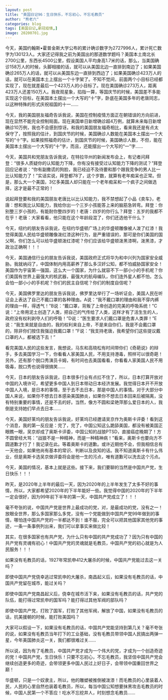 ```yaml
---
layout: post
title: "美国日记96：生日快乐，不忘初心，不忘毛教员"
author: "熊老六"
categories: blog
tags: [美国日记,新冠疫情,]
image: 20200701.jpg
---
```

​​今天，美国约翰斯•霍普金斯大学公布的累计确诊数字为2727996人，累计死亡数字为130123人。大家还记得我之前为美国出的那道数学题吗？美国本土南北长2700公里，东西长4500公里，假设美国人平均身高1.7米的话，那么，当美国确诊158万人的时候，头脚相接的话，就可以从美国北边一直排到南边了；如果美国确诊265万人的话，就可以从美国东边一直排到西边了；如果美国确诊423万人的话，就可以在美国本土上摆出一个十字架了。不知不觉间，前面两个小目标已经都实现了，现在就差最后一个423万人的小目标了。现在美国确诊273万人，距离423万人还差150万人。我夜观星象，掐指一算，等国庆节的时候，美国差不多能实现这个目标，在美国本土摆出一个大写的“十”字，卧底在美国多年的老唐同志，以这种特殊的形式庆祝祖国的十一……

今天，我的美国朋友福奇告诉我说，美国在控制疫情方面正在朝错误的方向前进，现在显然不能完全控制局面。现在美国单日新增确诊超4万例，就算未来每日新增确诊10万例，我也不会感到惊讶。和我的美国朋友福奇相比，看来我还是有点太保守了，按照我的估计，到国庆节的时候，美国确诊人数能在美国本土摆出一个大写的“十”字。如果按照福奇的估计，到国庆节的时候，美国确诊人数，不但，能在美国本土摆出一个大写的“十”字，而且，还能摆出一个大写的“一”字……

今天，美国共和党朋友告诉我说，在特拉华州的新闻发布会上，有记者问拜登：“很多人质疑你的认知能力下降，你有没有接受过认知能力下降的测试？”拜登回应记者说：“你有副撒谎的狗脸，我已经迫不及待要和那个跟我竞争的男人比一比认知能力了！”实话实说，拜登都78了，这个岁数，就算有老年痴呆也正常。但是，那么大一个美国，3亿多美国人却只能在一个老年痴呆和一个疯子之间做选择，这才是最不正常的！

说起拜登要和我的美国朋友老唐比以比认知能力，我不禁想起了小品《卖车》，老唐：想和我比认知能力，我给你出一个三岁小孩能答上来的脑筋急转弯。拜登：你别整三岁小孩的，有能耐你整四岁的！老唐：四岁的你行么？拜登：五岁的我都不在乎！老唐：大家看看，他只能在这个年龄段混了，你们还选他干什么？

今天，纽约的朋友告诉我说，在纽约华盛顿广场上的华盛顿雕像被人泼了红漆！我觉得美国人民给华盛顿雕像泼红漆这种行为，是严重错误的，那可是你们美国的国父啊，你们怎么可以给华盛顿泼红漆呢？你们应该给华盛顿泼黑漆啊，泼黑漆，才政治正确啊！！！

今天，美国通信行业的朋友告诉我说，美国政府正式将华为和中兴列为国家安全威胁。我就纳闷了，中国体制内用高薪养了那么多汉奸公知，都不怕威胁国家安全！美国作为宇宙第一强国，这么大一个国家，为什么就容不下一部小小的手机呢？你们美国有世界上最强大的核武器，最强大的航母编队，你们连外星人都不怕，怎么会怕一部小小的手机呢？你们的民主自信呢？你们的制度自信呢？

今天，美国佛罗里达的朋友告诉我说，佛罗里达举行了一场听证会，美国人民在听证会上表达了自己不戴口罩的各种理由。A说：“我不戴口罩的理由和我不穿内裤的理由一样，得透气！”B说：“戴口罩，背叛了上帝创造的完美的呼吸系统！”C说：“上帝用泥土创造了人类，把自己的气传给了人类，这样才有了活生生的人，政府没有权利剥夺人们的呼吸！”D说：“医生要求人们戴口罩是危害人类罪！”E说：“我生来就是自由的，我的权利来自上帝，不是来自你们，我是不会戴口罩的，除非你们按住我强迫我戴口罩！”F说：“我支持老唐，我希望你们这些提议戴口罩的人，都被选下去！”

看完美国人民的这些发言，我想说，马东和高晓松有时间带你们《奇葩说》的辩手，多去美国学习一下，你看看人家美国人民，不用支持港毒，照样可以很奇葩！另外，还有那个脱口秀演员卡姆，有时间也去美国看看，你看看人家美国人民不用吸毒，脱口秀也说得很搞笑……

今天，日本的朋友告诉我说，日本很多行业有点扛不住了，所以，日本打算开放对中国的入境许可，希望更多中国人到日本带动日本经济发展。我觉得日本开不开放中国人入境，是日本的事情，至于去不去日本，那是中国人的事情。对于大部分中国人来说，如果你不想去日本感染美国肺炎，如果你不想去日本回来后被隔离，没有特别重要的事情，还是不去的好。当然，像方不圆和梁艳萍那么爱日本的人，我倒是支持她们早点去日本……

今天，美国好莱坞的朋友告诉我说，好莱坞已经邀请吴京作为奥斯卡评委！看到这个消息，我的第一反应是：完了，完了，中国公知这么跪舔美国，都没有被美国正眼瞧一眼，吴京却成了奥斯卡评委，中国公知的战狼PTSD，直接癌症晚期了！方不圆曾经大骂：“战狼不是一种精神，而是一种精神病！”看来，奥斯卡也要向方不圆道歉才行了！我记录在此。等着奥斯卡的道歉。或许近期他不会，但我相信总有一天他会，如果他尚有基本的常识、判断以及良知的话。我不知道奥斯卡有什么伟业，但是奥斯卡选吴京做评委将会是他一生的污点，唯有道歉可以洗去这个污点。

今天，美国的情况，基本上就是这些。接下来，我们要聊的当然是中国共产党，生日快乐！！！

昨天，是2020年上半年的最后一天，因为2020年的上半年发生了太多不好的事情，所以，大家都希望2020年的下半年能好一些。我觉得中国的2020年的下半年一定会很好，因为99年前下半年的第一天，中国共产党成立了！！！

毫不夸张的说，中国共产党是世界上最成功的党，对，是最成功的党，没有之一！放眼全世界，那么多国家那么多党，没有一个党能做到中国共产党99年做到的事情，哪怕连中国共产党的一半都达不到！谁不服，完全可以把其他国家其他党的事迹，一条一条事例列出来，我们可以拿事实来做比较！

其实，在很多国家也有共产党，为什么只有中国的共产党成功了？因为只有中国的共产党有灵魂有初心！中国共产党的灵魂就是毛教员，中国共产党的初心就是为人民服务！！！

如果没有毛教员的话，1927年常凯申412大屠杀的时候，中国共产党能过去这一关吗？

即使中国共产党侥幸逃过常凯申的大屠杀，南昌起义后，如果没有毛教员的话，中国共产党留在城市，能过关吗？

即使中国共产党南昌起义后，侥幸在城市活下来，如果没有毛教员的话，共产党的队伍，能打得过常凯申的国军吗？能打得过其他军阀的部队吗？

即使中国共产党，打败了国军，打败了其他军阀，解放了中国，如果没有毛教员的话，抗美援朝的时候，能打败美国吗？

大家可以假设一下，如果没有毛教员的话，中国共产党能坚持到第几关？毫不夸张的说，如果没有毛教员当年打下的工业基础，没有毛教员带领中国人民搞出两弹一星，今年美国肺炎这一关，我们都很难过关……

所以说，因为有了毛教员，中国共产党才成为一个伟大的党，才成为一个创造奇迹的党！中国共产党，生日快乐！只要不忘初心，不忘毛教员，我坚信中国共产党会继续创造更多的奇迹，会带领更多中国人民过上好日子，会带领中国重回世界之巅！

华盛顿，只是一个奴隶主，所以，他的雕塑被推倒被泼漆！而毛教员的心里装着人民，人民的心里自然也装着毛教员，所以，每当中国公知想要抹黑攻击毛教员的时候，中国人民第一个不答应！吃水不忘挖井人，时刻想念毛教员……​​​​
